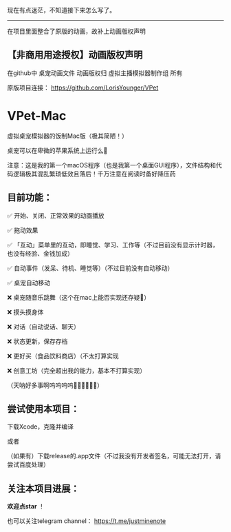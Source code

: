 现在有点迷茫，不知道接下来怎么写了。

----


在项目里面整合了原版的动画，故补上动画版权声明

## 【非商用用途授权】动画版权声明

在github中 桌宠动画文件 动画版权归 虚拟主播模拟器制作组 所有

原版项目连接： https://github.com/LorisYounger/VPet


#  VPet-Mac

虚拟桌宠模拟器的饭制Mac版（极其简陋！）

桌宠可以在卑微的苹果系统上运行么🥺

注意：这是我的第一个macOS程序（也是我第一个桌面GUI程序），文件结构和代码逻辑极其混乱繁琐低效且落后！千万注意在阅读时备好降压药

## 目前功能：

✅ 开始、关闭、正常效果的动画播放

✅ 拖动效果

✅ 「互动」菜单里的互动，即睡觉、学习、工作等（不过目前没有显示计时器，也没有经验、金钱加成）

✅ 自动事件（发呆、待机、睡觉等）（不过目前没有自动移动）

✅ 桌宠自动移动

❌ 桌宠随音乐跳舞（这个在mac上能否实现还存疑🤨）

❌ 摸头摸身体

❌ 对话（自动说话、聊天）

❌ 状态更新，保存存档

❌ 更好买（食品饮料商店）（不太打算实现

❌ 创意工坊（完全超出我的能力，基本不打算实现）


（天呐好多事啊呜呜呜呜🥺🥺🥺🥺🥺🥺）

## 尝试使用本项目：

下载Xcode，克隆并编译

或者 

（如果有）下载release的.app文件（不过我没有开发者签名，可能无法打开，请尝试百度处理）

## 关注本项目进展：

**欢迎点star** ！

也可以关注telegram channel： https://t.me/justminenote


